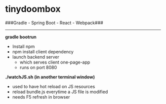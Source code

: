 # tinydoombox

###Gradle - Spring Boot - React - Webpack###

****

**gradle bootrun**

* Install npm
* npm install client dependency
* launch backend server
	* which serves client one-page-app
	* runs on port 8080

**./watchJS.sh (in another terminal window)**

* used to have hot reload on JS resources
* reload bundle.js everytime a JS file is modified
* needs F5 refresh in browser